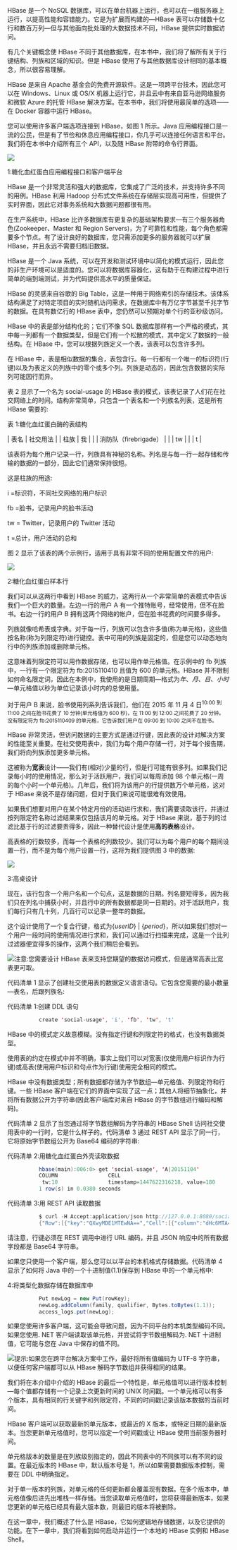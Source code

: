 HBase 是一个 NoSQL 数据库，可以在单台机器上运行，也可以在一组服务器上运行，以提高性能和容错能力。它是为扩展而构建的—HBase 表可以存储数十亿行和数百万列—但与其他面向批处理的大数据技术不同，HBase 提供实时数据访问。

有几个关键概念使 HBase 不同于其他数据库，在本书中，我们将了解所有关于行键结构、列族和区域的知识。但是 HBase 使用了与其他数据库设计相同的基本概念，所以很容易理解。

HBase 是来自 Apache 基金会的免费开源软件。这是一项跨平台技术，因此您可以在 Windows、Linux 或 OS/X 机器上运行它，并且云中有来自亚马逊网络服务和微软 Azure 的托管 HBase 解决方案。在本书中，我们将使用最简单的选项——在 Docker 容器中运行 HBase。

您可以使用许多客户端选项连接到 HBase，如图 1 所示。Java 应用编程接口是一流的公民，但是有了节俭和休息应用编程接口，你几乎可以连接任何语言和平台。我们将在本书中介绍所有三个 API，以及随 HBase 附带的命令行界面。

![](img/00003.jpeg)

 1:糖化血红蛋白应用编程接口和客户端平台

HBase 是一个非常灵活和强大的数据库，它集成了广泛的技术，并支持许多不同的用例。HBase 利用 Hadoop 分布式文件系统在存储层实现高可用性，但提供了实时界面，因此它对事务系统和大数据问题都很有用。

在生产系统中，HBase 比许多数据库有更复杂的基础架构要求—有三个服务器角色(Zookeeper、Master 和 Region Servers)，为了可靠性和性能，每个角色都需要多个节点。有了设计良好的数据库，您只需添加更多的服务器就可以扩展 HBase，并且永远不需要归档旧数据。

HBase 是一个 Java 系统，可以在开发和测试环境中以简化的模式运行，因此您的非生产环境可以是适度的。您可以将数据库容器化，这有助于在构建过程中进行简单的端到端测试，并为代码提供高水平的质量保证。

HBase 的灵感来自谷歌的 Big Table，这是一种用于网络索引的存储技术。该体系结构满足了对特定项目的实时随机访问需求，在数据库中有万亿字节甚至千兆字节的数据。在具有数亿行的 HBase 表中，您仍然可以预期对单个行的亚秒级访问。

HBase 中的表是部分结构化的；它们不像 SQL 数据库那样有一个严格的模式，其中每一列都有一个数据类型，但是它们有一个松散的模式，其中定义了数据的一般结构。在 HBase 中，您可以根据列族定义一个表，该表可以包含许多列。

在 HBase 中，表是相似数据的集合，表包含行。每一行都有一个唯一的标识符(行键)以及为表定义的列族中的零个或多个列。列族是动态的，因此包含数据的实际列可能因行而异。

表 2 显示了一个名为 social-usage 的 HBase 表的模式，该表记录了人们花在社交网络上的时间。结构非常简单，只包含一个表名和一个列族名列表，这是所有 HBase 需要的:

表 1:糖化血红蛋白酶的表结构

| 表名 | 社交用法 |
| 柱族 | 我 |
|  | 消防队（firebrigade） |
|  | tw |
|  | t |

该表将为每个用户记录一行，列族具有神秘的名称。列名是与每一行一起存储和传输的数据的一部分，因此它们通常保持很短。

这是柱族的用途:

i =标识符，不同社交网络的用户标识

fb =脸书，记录用户的脸书活动

tw = Twitter，记录用户的 Twitter 活动

t =总计，用户活动的总和

图 2 显示了该表的两个示例行，适用于具有非常不同的使用配置文件的用户:

![](img/00004.jpeg)

 2:糖化血红蛋白样本行

我们可以从这两行中看到 HBase 的威力，这两行从一个非常简单的表模式中告诉我们一个巨大的数量。左边一行的用户 A 有一个推特账号，经常使用，但不在脸书。右边一行的用户 B 拥有这两个网络的帐户，但在脸书花费的时间要多得多。

列族就像哈希表或字典。对于每一行，列族可以包含许多值(称为单元格)，这些值按名称(称为列限定符)进行键控。表中可用的列族是固定的，但是您可以动态地向行中的列族添加或删除单元格。

这意味着列限定符可以用作数据存储，也可以用作单元格值。在示例中的 fb 列族中，一行有一个限定符为 fb:2015110410 且值为 600 的单元格。HBase 并不限制如何命名限定词，因此在本例中，我使用的是日期周期—格式为*年*、*月*、*日*、*小时*—单元格值以秒为单位记录该小时内的总使用量。

对于用户 B 来说，脸书使用列系列告诉我们，他们在 2015 年 11 月 4 日<sup class="calibre21">10:00 到 11:00 之间在脸书花费了 10 分钟(单元格值为 600 秒)，在 11:00 到 12:00 之间花费了 20 分钟。没有限定符为 fb:2015110409 的单元格，它告诉我们用户在 09:00 到 10:00 之间不在脸书。</sup>

HBase 非常灵活，但访问数据的主要方式是通过行键，因此表的设计对解决方案的性能至关重要。在社交使用表中，我们为每个用户存储一行，对于每个报告期，我们将向列族添加更多单元格。

这被称为**宽表**设计——我们有(相对)少量的行，但是行可能有很多列。如果我们记录每小时的使用情况，那么对于活跃用户，我们可以每周添加 98 个单元格(一周的每个小时一个单元格)。几年后，我们将为该用户的行提供数万个单元格，这对于 HBase 来说不是存储问题，但对于我们来说可能很难有效使用。

如果我们想要对用户在某个特定月份的活动进行求和，我们需要读取该行，并通过按列限定符名称过滤结果来仅包括该月的单元格。对于 HBase 来说，基于列的过滤比基于行的过滤要贵得多，因此一种替代设计是使用**高的表格**设计。

高表格的行数较多，而每一个表格的列数较少。我们可以为每个用户的每个期间设置一行，而不是为每个用户设置一行，这将为我们提供图 3 中的数据:

![](img/00005.jpeg)

 3:高桌设计

现在，该行包含一个用户名和一个句点，这是数据的日期。列名要短得多，因为我们只在列名中捕获小时，并且行中的所有数据都是同一日期的。对于活跃用户，我们每行只有几十列，几百行可以记录一整年的数据。

这个设计使用了一个复合行键，格式为{*userID*} | {*period*}，所以如果我们想对一个用户一段时间的使用情况进行求和，我们可以通过行扫描来完成，这是一个比列过滤器便宜得多的操作，这两个我们稍后会看到。

![](img/00006.jpeg)注意:您需要设计 HBase 表来支持您期望的数据访问模式，但是通常高表比宽表更可取。

代码清单 1 显示了创建社交使用表的数据定义语言语句。它包含您需要的最小数量—表名，后跟列族名:

代码清单 1:创建 DDL 语句

```java
          create 'social-usage', 'i', 'fb', 'tw', 't'

```

HBase 中的模式定义故意模糊。没有指定行键和列限定符的格式，也没有数据类型。

使用表的约定在模式中并不明确，事实上我们可以对宽表(仅使用用户标识作为行键)或高表(使用用户标识和句点作为行键)使用完全相同的模式。

HBase 中没有数据类型；所有数据都存储为字节数组—单元格值、列限定符和行键。一些 HBase 客户端在它们的界面中实现了这一点；其他人将细节抽象化，并将所有数据公开为字符串(因此客户端库对来自 HBase 的字节数组进行编码和解码)。

代码清单 2 显示了当您通过将字节数组解码为字符串的 HBase Shell 访问社交使用表中的一行时，它是什么样子的。代码清单 3 通过 REST API 显示了同一行，它将原始字节数组公开为 Base64 编码的字符串:

代码清单 2:用糖化血红蛋白外壳读取数据

```java
          hbase(main):006:0> get 'social-usage', 'A|20151104'
          COLUMN                CELL                                                     
           tw:10                timestamp=1447622316218, value=180                       
          1 row(s) in 0.0380 seconds

```

代码清单 3:用 REST API 读取数据

```java
          $ curl -H Accept:application/json http://127.0.0.1:8080/social-usage/A%7C20151104
          {"Row":[{"key":"QXwyMDE1MTEwNA==","Cell":[{"column":"dHc6MTA=","timestamp":1447622316218,"$":"MTgw"}]}]}

```

请注意，行键必须在 REST 调用中进行 URL 编码，并且 JSON 响应中的所有数据字段都是 Base64 字符串。

如果您只使用一个客户端，那么您可以以平台的本机格式存储数据。代码清单 4 显示了如何将 Java 中的一个十进制值(1.1)保存到 HBase 中的一个单元格中:

 4:将类型化数据存储在数据库中

```java
          Put newLog = new Put(rowKey);
          newLog.addColumn(family, qualifier, Bytes.toBytes(1.1));
          access_logs.put(newLog); 

```

如果您使用许多客户端，这可能会导致问题，因为不同平台的本机类型编码不同。如果您使用. NET 客户端读取该单元格，并尝试将字节数组解码为. NET 十进制值，它可能与您在 Java 中保存的值不同。

![](img/00007.jpeg)提示:如果您在跨平台解决方案中工作，最好将所有值编码为 UTF-8 字符串，以便任何客户端都可以从 HBase 解码字节数组并获得相同的结果。

我们将在本介绍中介绍的 HBase 的最后一个特性是，单元格值可以进行版本控制—每个值都存储有一个记录上次更新时间的 UNIX 时间戳。一个单元格可以有多个版本，具有相同的行关键字和列限定符，不同的时间戳记录该版本数据的当前时间。

HBase 客户端可以获取最新的单元版本，或最近的 X 版本，或特定日期的最新版本。当您更新单元格值时，您可以指定一个时间戳或让 HBase 使用当前服务器时间。

单元格版本的数量是在列族级别指定的，因此不同表中的不同族可以有不同的设置。在最近版本的 HBase 中，默认版本号是 1，所以如果需要数据版本控制，需要在 DDL 中明确指定。

对于单一版本的列族，对单元格的任何更新都会覆盖现有数据。在多个版本中，单元格值像后进先出堆栈一样存储。当您读取单元格值时，您将获得最新版本，如果您更新的单元格已经具有最大版本数，则最旧的版本将被删除。

在这一章中，我们概述了什么是 HBase，它如何逻辑地存储数据，以及它提供的功能。在下一章中，我们将看到如何启动并运行一个本地的 HBase 实例和 HBase Shell。
